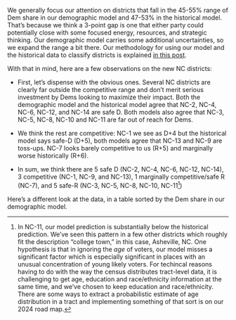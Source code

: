 We generally focus our attention on districts that fall in the 45-55% range of Dem share
in our demographic model and 47-53% in the historical model.
That’s because we think a 3-point gap is one
that either party could potentially close with some focused energy,
resources, and strategic thinking. Our demographic model carries some
additional uncertainties, so we expand the range a bit there.  Our methodology for
using our model and the historical data to classify districts is explained
[in this post][BRMethodology].

[BRMethodology]: https://blueripplepolitics.org/blog/high-yield-donation-opportunities

With that in mind,  here are a few observations on the new NC districts:

- First, let’s dispense with the obvious ones. Several NC districts are clearly
  far outside the competitive range and don’t merit serious investment by Dems
  looking to maximize their impact. Both the demographic model and the historical
  model agree that NC-2, NC-4, NC-6, NC-12, and NC-14 are safe D.
  Both models also agree that NC-3, NC-5, NC-8, NC-10 and NC-11 are far out of reach for Dems.

- We think the rest are competitive: NC-1 we see as D+4 but the
  historical model says safe-D (D+5), both models agree that NC-13 and NC-9
  are toss-ups. NC-7 looks barely competitive to us (R+5) and marginally worse
  historically (R+6).

- In sum, we think there are 5 safe D (NC-2, NC-4, NC-6, NC-12, NC-14),
  3 competitive (NC-1, NC-9, and NC-13), 1 marginally competitive/safe R (NC-7),
  and 5 safe-R (NC-3, NC-5, NC-8, NC-10, NC-11[^collegeTown])

Here’s a different look at the data, in a table sorted by the Dem share in our demographic model.

[^collegeTown]: In NC-11, our model prediction is substantially below the historical prediction.
We’ve seen this pattern in a few other districts which roughly fit the description “college town,”
in this case, Asheville, NC.  One hypothesis is that in ignoring the *age* of voters, our model
misses a significant factor which is especially significant in places with an unusual concentration
of young likely voters. For techincal reasons having to do with the way the census distributes
tract-level data, it is challenging to get age, education and race/ethnicity
information at the same time, and we’ve chosen to keep education and race/ethnicity.
There are some ways to extract a probabilistic estimate of age distribution in a tract and
implementing something of that sort is on our 2024 road map.
